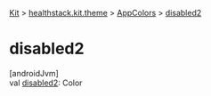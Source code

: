 
[Kit](../../../kit.html) > [healthstack.kit.theme](../index.html) > [AppColors](index.html) > [disabled2](disabled2.html)



# disabled2



[androidJvm]\
val [disabled2](disabled2.html): Color




